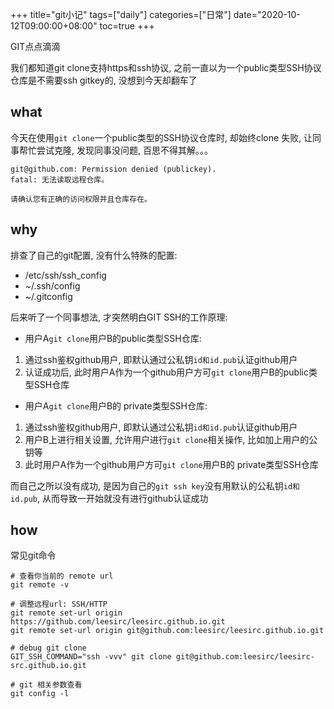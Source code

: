 +++
title="git小记"
tags=["daily"]
categories=["日常"]
date="2020-10-12T09:00:00+08:00"
toc=true
+++

<!-- 概要 -->
GIT点点滴滴
<!--more-->

我们都知道git clone支持https和ssh协议, 之前一直以为一个public类型SSH协议仓库是不需要ssh gitkey的, 没想到今天却翻车了

## what

今天在使用`git clone`一个public类型的SSH协议仓库时, 却始终clone 失败, 让同事帮忙尝试克隆, 发现同事没问题, 百思不得其解。。。
```
git@github.com: Permission denied (publickey).
fatal: 无法读取远程仓库。

请确认您有正确的访问权限并且仓库存在。
```

## why

排查了自己的git配置, 没有什么特殊的配置:
+ /etc/ssh/ssh_config
+ ~/.ssh/config
+ ~/.gitconfig

后来听了一个同事想法, 才突然明白GIT SSH的工作原理:
+ 用户A`git clone`用户B的public类型SSH仓库:
1. 通过ssh鉴权github用户, 即默认通过公私钥`id和id.pub`认证github用户
2. 认证成功后, 此时用户A作为一个github用户方可`git clone`用户B的public类型SSH仓库


+ 用户A`git clone`用户B的 private类型SSH仓库:
1. 通过ssh鉴权github用户, 即默认通过公私钥`id和id.pub`认证github用户
2. 用户B上进行相关设置, 允许用户进行`git clone`相关操作, 比如加上用户的公钥等
3. 此时用户A作为一个github用户方可`git clone`用户B的 private类型SSH仓库

而自己之所以没有成功, 是因为自己的`git ssh key`没有用默认的公私钥`id和id.pub`, 从而导致一开始就没有进行github认证成功

## how

常见git命令
```shell
# 查看你当前的 remote url
git remote -v

# 调整远程url: SSH/HTTP
git remote set-url origin https://github.com/leesirc/leesirc.github.io.git
git remote set-url origin git@github.com:leesirc/leesirc.github.io.git

# debug git clone
GIT_SSH_COMMAND="ssh -vvv" git clone git@github.com:leesirc/leesirc-src.github.io.git

# git 相关参数查看
git config -l
```